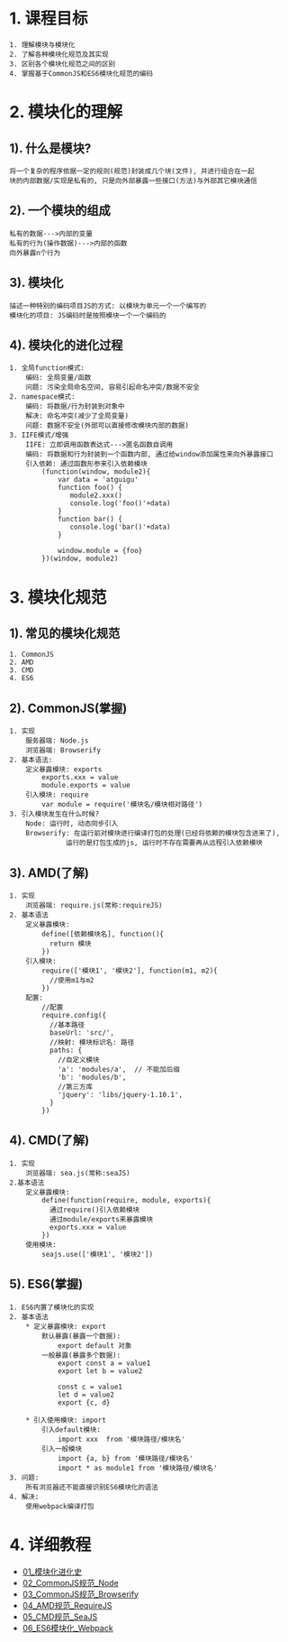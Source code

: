# 1. 课程目标
	1. 理解模块与模块化
	2. 了解各种模块化规范及其实现
	3. 区别各个模块化规范之间的区别
	4. 掌握基于CommonJS和ES6模块化规范的编码

# 2. 模块化的理解
## 1). 什么是模块?
	将一个复杂的程序依据一定的规则(规范)封装成几个块(文件), 并进行组合在一起
	块的内部数据/实现是私有的, 只是向外部暴露一些接口(方法)与外部其它模块通信

## 2). 一个模块的组成
	私有的数据--->内部的变量
	私有的行为(操作数据)--->内部的函数
	向外暴露n个行为

## 3). 模块化
	描述一种特别的编码项目JS的方式: 以模块为单元一个一个编写的
	模块化的项目: JS编码时是按照模块一个一个编码的

## 4). 模块化的进化过程
	1. 全局function模式: 
		编码: 全局变量/函数
		问题: 污染全局命名空间, 容易引起命名冲突/数据不安全
	2. namespace模式: 
		编码: 将数据/行为封装到对象中
		解决: 命名冲突(减少了全局变量)
		问题: 数据不安全(外部可以直接修改模块内部的数据)
	3. IIFE模式/增强
		IIFE: 立即调用函数表达式--->匿名函数自调用
		编码: 将数据和行为封装到一个函数内部, 通过给window添加属性来向外暴露接口
		引入依赖: 通过函数形参来引入依赖模块
			(function(window, module2){
				var data = 'atguigu'
				function foo() {
				   module2.xxx()
				   console.log('foo()'+data)
				}
				function bar() {
				   console.log('bar()'+data)
				}
				
				window.module = {foo}
			})(window, module2)

# 3. 模块化规范
## 1). 常见的模块化规范
	1. CommonJS
	2. AMD
	3. CMD
	4. ES6

## 2). CommonJS(掌握)
	1. 实现
		服务器端: Node.js
		浏览器端: Browserify
	2. 基本语法:
		定义暴露模块: exports
	        exports.xxx = value
	        module.exports = value
      	引入模块: require
        	var module = require('模块名/模块相对路径')
    3. 引入模块发生在什么时候?
		Node: 运行时, 动态同步引入
		Browserify: 在运行前对模块进行编译打包的处理(已经将依赖的模块包含进来了), 
                  运行的是打包生成的js, 运行时不存在需要再从远程引入依赖模块
## 3). AMD(了解)
	1. 实现
 		浏览器端: require.js(常称:requireJS)
	2. 基本语法
    	定义暴露模块: 
            define([依赖模块名], function(){
              return 模块
            })
        引入模块: 
            require(['模块1', '模块2'], function(m1, m2){
              //使用m1与m2
            })
		配置: 
	        //配置
            require.config({
              //基本路径
              baseUrl: 'src/',
              //映射: 模块标识名: 路径
              paths: {
                //自定义模块
                'a': 'modules/a',  // 不能加后缀
                'b': 'modules/b',
                //第三方库
                'jquery': 'libs/jquery-1.10.1',
              }
            })
    
## 4). CMD(了解)
	1. 实现
		浏览器端: sea.js(常称:seaJS)
    2.基本语法
		定义暴露模块: 
	        define(function(require, module, exports){
	          通过require()引入依赖模块
	          通过module/exports来暴露模块
	          exports.xxx = value
	        })
		使用模块:
			seajs.use(['模块1', '模块2'])
      
## 5). ES6(掌握)
	1. ES6内置了模块化的实现
	2. 基本语法
		* 定义暴露模块: export
	        默认暴露(暴露一个数据): 
	        	export default 对象
	        一般暴露(暴露多个数据): 
				export const a = value1
				export let b = value2
				
				const c = value1
				let d = value2
				export {c, d}
              
		* 引入使用模块: import
			引入default模块:
          		import xxx  from '模块路径/模块名'
			引入一般模块
          		import {a, b} from '模块路径/模块名'
          		import * as module1 from '模块路径/模块名'
	3. 问题: 
		所有浏览器还不能直接识别ES6模块化的语法  
    4. 解决:
		使用webpack编译打包
		
# 4. 详细教程
- [01_模块化进化史](教程/01_模块化进化史.md)
- [02_CommonJS规范_Node](教程/02_CommonJS规范_Node.md)
- [03_CommonJS规范_Browserify](教程/03_CommonJS规范_Browserify.md)
- [04_AMD规范_RequireJS](教程/04_AMD规范_RequireJS.md)
- [05_CMD规范_SeaJS](教程/05_CMD规范_SeaJS.md)
- [06_ES6模块化_Webpack](教程/06_ES6模块化_Webpack.md)
